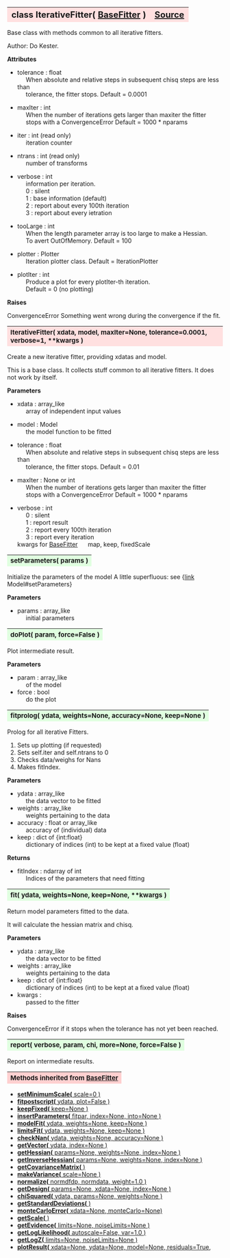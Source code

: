 ---
---
<br><br>

<a name="IterativeFitter"></a>
<table><thead style="background-color:#FFE0E0; width:100%; font-size:20px"><tr><th style="text-align:left">
<strong>class IterativeFitter(</strong> <a href="./BaseFitter.html">BaseFitter</a> )</th><th style="text-align:right"><a href=https://github.com/dokester/BayesicFitting/blob/master/BayesicFitting/source/IterativeFitter.py target=_blank>Source</a></th></tr></thead></table>
<p>

Base class with methods common to all iterative fitters.

Author:      Do Kester.

<b>Attributes</b>

* tolerance  :  float<br>
&nbsp;&nbsp;&nbsp;&nbsp; When absolute and relative steps in subsequent chisq steps are less than<br>
&nbsp;&nbsp;&nbsp;&nbsp; tolerance, the fitter stops. Default = 0.0001<br>
* maxIter  :  int<br>
&nbsp;&nbsp;&nbsp;&nbsp; When the number of iterations gets larger than maxiter the fitter<br>
&nbsp;&nbsp;&nbsp;&nbsp; stops with a ConvergenceError Default = 1000 * nparams<br>
* iter  :  int (read only)<br>
&nbsp;&nbsp;&nbsp;&nbsp; iteration counter<br>
* ntrans  :  int (read only)<br>
&nbsp;&nbsp;&nbsp;&nbsp; number of transforms<br>
* verbose  :  int<br>
&nbsp;&nbsp;&nbsp;&nbsp; information per iteration.<br>
&nbsp;&nbsp;&nbsp;&nbsp; 0 : silent<br>
&nbsp;&nbsp;&nbsp;&nbsp; 1 : base information (default)<br>
&nbsp;&nbsp;&nbsp;&nbsp; 2 : report about every 100th iteration<br>
&nbsp;&nbsp;&nbsp;&nbsp; 3 : report about every ietration<br>
* tooLarge  :  int<br>
&nbsp;&nbsp;&nbsp;&nbsp; When the length parameter array is too large to make a Hessian.<br>
&nbsp;&nbsp;&nbsp;&nbsp; To avert OutOfMemory. Default = 100<br>

* plotter  :  Plotter<br>
&nbsp;&nbsp;&nbsp;&nbsp; Iteration plotter class. Default = IterationPlotter<br>
* plotIter  :  int<br>
&nbsp;&nbsp;&nbsp;&nbsp; Produce a plot for every plotIter-th iteration.<br>
&nbsp;&nbsp;&nbsp;&nbsp; Default = 0 (no plotting)<br>

<b>Raises</b>

ConvergenceError    Something went wrong during the convergence if the fit.


<a name="IterativeFitter"></a>
<table><thead style="background-color:#FFE0E0; width:100%; font-size:15px"><tr><th style="text-align:left">
<strong>IterativeFitter(</strong> xdata, model, maxIter=None, tolerance=0.0001, verbose=1, **kwargs ) 
</th></tr></thead></table>
<p>

Create a new iterative fitter, providing xdatas and model.

This is a base class. It collects stuff common to all iterative fitters.
It does not work by itself.

<b>Parameters</b>

* xdata  :  array_like<br>
&nbsp;&nbsp;&nbsp;&nbsp; array of independent input values<br>
* model  :  Model<br>
&nbsp;&nbsp;&nbsp;&nbsp; the model function to be fitted<br>

* tolerance  :  float<br>
&nbsp;&nbsp;&nbsp;&nbsp; When absolute and relative steps in subsequent chisq steps are less than<br>
&nbsp;&nbsp;&nbsp;&nbsp; tolerance, the fitter stops. Default = 0.01<br>
* maxIter  :  None or int<br>
&nbsp;&nbsp;&nbsp;&nbsp; When the number of iterations gets larger than maxiter the fitter<br>
&nbsp;&nbsp;&nbsp;&nbsp; stops with a ConvergenceError Default = 1000 * nparams<br>
* verbose  :  int<br>
&nbsp;&nbsp;&nbsp;&nbsp; 0 : silent<br>
&nbsp;&nbsp;&nbsp;&nbsp; 1 : report result<br>
&nbsp;&nbsp;&nbsp;&nbsp; 2 : report every 100th iteration<br>
&nbsp;&nbsp;&nbsp;&nbsp; 3 : report every iteration<br>
kwargs for [BaseFitter](./BaseFitter.md)
&nbsp;&nbsp;&nbsp;&nbsp; map, keep, fixedScale<br>


<a name="setParameters"></a>
<table><thead style="background-color:#E0FFE0; width:100%; font-size:15px"><tr><th style="text-align:left">
<strong>setParameters(</strong> params )
</th></tr></thead></table>
<p>

Initialize the parameters of the model
A little superfluous: see {[link](./link.md) Model#setParameters}

<b>Parameters</b>

* params  :  array_like<br>
&nbsp;&nbsp;&nbsp;&nbsp; initial parameters<br>


<a name="doPlot"></a>
<table><thead style="background-color:#E0FFE0; width:100%; font-size:15px"><tr><th style="text-align:left">
<strong>doPlot(</strong> param, force=False )
</th></tr></thead></table>
<p>

Plot intermediate result.

<b>Parameters</b>

* param  :  array_like<br>
&nbsp;&nbsp;&nbsp;&nbsp; of the model<br>
* force  :  bool<br>
&nbsp;&nbsp;&nbsp;&nbsp; do the plot<br>


<a name="fitprolog"></a>
<table><thead style="background-color:#E0FFE0; width:100%; font-size:15px"><tr><th style="text-align:left">
<strong>fitprolog(</strong> ydata, weights=None, accuracy=None, keep=None ) 
</th></tr></thead></table>
<p>

Prolog for all iterative Fitters.

1. Sets up plotting (if requested)
2. Sets self.iter and self.ntrans to 0
3. Checks data/weighs for Nans
4. Makes fitIndex.

<b>Parameters</b>

* ydata  :  array_like<br>
&nbsp;&nbsp;&nbsp;&nbsp; the data vector to be fitted<br>
* weights  :  array_like<br>
&nbsp;&nbsp;&nbsp;&nbsp; weights pertaining to the data<br>
* accuracy  :  float or array_like<br>
&nbsp;&nbsp;&nbsp;&nbsp; accuracy of (individual) data<br>
* keep  :  dict of {int:float}<br>
&nbsp;&nbsp;&nbsp;&nbsp; dictionary of indices (int) to be kept at a fixed value (float)<br>

<b>Returns</b>

* fitIndex  :  ndarray of int<br>
&nbsp;&nbsp;&nbsp;&nbsp; Indices of the parameters that need fitting<br>


<a name="fit"></a>
<table><thead style="background-color:#E0FFE0; width:100%; font-size:15px"><tr><th style="text-align:left">
<strong>fit(</strong> ydata, weights=None, keep=None, **kwargs )
</th></tr></thead></table>
<p>

Return model parameters fitted to the data.

It will calculate the hessian matrix and chisq.

<b>Parameters</b>

* ydata  :  array_like<br>
&nbsp;&nbsp;&nbsp;&nbsp; the data vector to be fitted<br>
* weights  :  array_like<br>
&nbsp;&nbsp;&nbsp;&nbsp; weights pertaining to the data<br>
* keep  :  dict of {int:float}<br>
&nbsp;&nbsp;&nbsp;&nbsp; dictionary of indices (int) to be kept at a fixed value (float)<br>
* kwargs  : <br>
&nbsp;&nbsp;&nbsp;&nbsp; passed to the fitter<br>

<b>Raises</b>

ConvergenceError if it stops when the tolerance has not yet been reached.


<a name="report"></a>
<table><thead style="background-color:#E0FFE0; width:100%; font-size:15px"><tr><th style="text-align:left">
<strong>report(</strong> verbose, param, chi, more=None, force=False ) 
</th></tr></thead></table>
<p>

Report on intermediate results.

<table><thead style="background-color:#FFD0D0; width:100%; font-size:15px"><tr><th style="text-align:left">
<strong>Methods inherited from</strong> <a href="./BaseFitter.html">BaseFitter</a></th></tr></thead></table>


* [<strong>setMinimumScale(</strong> scale=0 ) ](./BaseFitter.md#setMinimumScale)
* [<strong>fitpostscript(</strong> ydata, plot=False ) ](./BaseFitter.md#fitpostscript)
* [<strong>keepFixed(</strong> keep=None ) ](./BaseFitter.md#keepFixed)
* [<strong>insertParameters(</strong> fitpar, index=None, into=None ) ](./BaseFitter.md#insertParameters)
* [<strong>modelFit(</strong> ydata, weights=None, keep=None )](./BaseFitter.md#modelFit)
* [<strong>limitsFit(</strong> ydata, weights=None, keep=None ) ](./BaseFitter.md#limitsFit)
* [<strong>checkNan(</strong> ydata, weights=None, accuracy=None )](./BaseFitter.md#checkNan)
* [<strong>getVector(</strong> ydata, index=None )](./BaseFitter.md#getVector)
* [<strong>getHessian(</strong> params=None, weights=None, index=None )](./BaseFitter.md#getHessian)
* [<strong>getInverseHessian(</strong> params=None, weights=None, index=None )](./BaseFitter.md#getInverseHessian)
* [<strong>getCovarianceMatrix(</strong> )](./BaseFitter.md#getCovarianceMatrix)
* [<strong>makeVariance(</strong> scale=None )](./BaseFitter.md#makeVariance)
* [<strong>normalize(</strong> normdfdp, normdata, weight=1.0 ) ](./BaseFitter.md#normalize)
* [<strong>getDesign(</strong> params=None, xdata=None, index=None )](./BaseFitter.md#getDesign)
* [<strong>chiSquared(</strong> ydata, params=None, weights=None )](./BaseFitter.md#chiSquared)
* [<strong>getStandardDeviations(</strong> )](./BaseFitter.md#getStandardDeviations)
* [<strong>monteCarloError(</strong> xdata=None, monteCarlo=None)](./BaseFitter.md#monteCarloError)
* [<strong>getScale(</strong> )](./BaseFitter.md#getScale)
* [<strong>getEvidence(</strong> limits=None, noiseLimits=None )](./BaseFitter.md#getEvidence)
* [<strong>getLogLikelihood(</strong> autoscale=False, var=1.0 ) ](./BaseFitter.md#getLogLikelihood)
* [<strong>getLogZ(</strong> limits=None, noiseLimits=None )](./BaseFitter.md#getLogZ)
* [<strong>plotResult(</strong> xdata=None, ydata=None, model=None, residuals=True,](./BaseFitter.md#plotResult)
